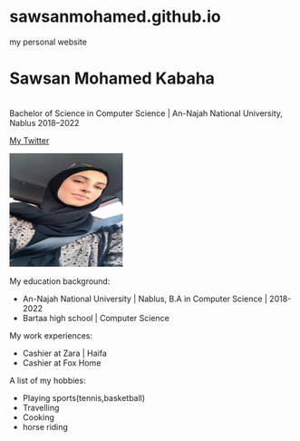 # sawsanmohamed.github.io
my personal website
<!DOCTYPE html>
<html lang="en-US" >
<body>

<title> Sawsan </title>

<h1>Sawsan Mohamed Kabaha</h1>

<p> <br/> Bachelor of Science in Computer Science | An-Najah National University, Nablus
2018–2022</p>
<p>
<a href="https://twitter.com/_sawsanmohamed">My Twitter </a>
</p>

<img src="https://raw.githubusercontent.com/sawsanmohamed/sawsanmohamed.github.io/main/sawsan.jpg" width="200" height="200">

<p> My education background: </p>
<ul>
  <li>An-Najah National University | Nablus,
  B.A in Computer Science | 2018-2022</li>
 <li> Bartaa high school | Computer Science </li>
</ul>

<p> My work experiences:</p>
<ul>
  <li>Cashier at Zara | Haifa </li>
  <li>Cashier at Fox Home </li>
</ul>

<p>A list of my hobbies:</p>
<ul> 
 <li>Playing sports(tennis,basketball)</li>
     <li>Travelling</li>
     <li>Cooking</li>
	 <li>horse riding</li>
</ul>

</body>
</html>
